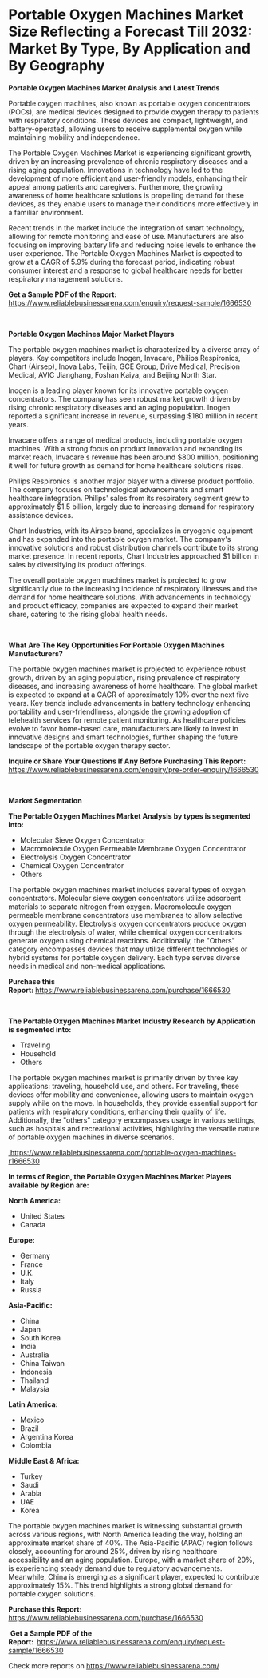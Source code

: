 <p><h1>Portable Oxygen Machines Market Size Reflecting a Forecast Till 2032: Market By Type, By Application and By Geography</h1></p><p><strong>Portable Oxygen Machines Market Analysis and Latest Trends</strong></p>
<p><p>Portable oxygen machines, also known as portable oxygen concentrators (POCs), are medical devices designed to provide oxygen therapy to patients with respiratory conditions. These devices are compact, lightweight, and battery-operated, allowing users to receive supplemental oxygen while maintaining mobility and independence.</p><p>The Portable Oxygen Machines Market is experiencing significant growth, driven by an increasing prevalence of chronic respiratory diseases and a rising aging population. Innovations in technology have led to the development of more efficient and user-friendly models, enhancing their appeal among patients and caregivers. Furthermore, the growing awareness of home healthcare solutions is propelling demand for these devices, as they enable users to manage their conditions more effectively in a familiar environment.</p><p>Recent trends in the market include the integration of smart technology, allowing for remote monitoring and ease of use. Manufacturers are also focusing on improving battery life and reducing noise levels to enhance the user experience. The Portable Oxygen Machines Market is expected to grow at a CAGR of 5.9% during the forecast period, indicating robust consumer interest and a response to global healthcare needs for better respiratory management solutions.</p></p>
<p><strong>Get a Sample PDF of the Report:&nbsp;</strong> <a href="https://www.reliablebusinessarena.com/enquiry/request-sample/1666530?utm_campaign=3222&utm_medium=2&utm_source=Github&utm_content=ia&utm_term=06032025&utm_id=portable-oxygen-machines">https://www.reliablebusinessarena.com/enquiry/request-sample/1666530</a></p>
<p>&nbsp;</p>
<p><strong>Portable Oxygen Machines Major Market Players</strong></p>
<p><p>The portable oxygen machines market is characterized by a diverse array of players. Key competitors include Inogen, Invacare, Philips Respironics, Chart (Airsep), Inova Labs, Teijin, GCE Group, Drive Medical, Precision Medical, AVIC Jianghang, Foshan Kaiya, and Beijing North Star.</p><p>Inogen is a leading player known for its innovative portable oxygen concentrators. The company has seen robust market growth driven by rising chronic respiratory diseases and an aging population. Inogen reported a significant increase in revenue, surpassing $180 million in recent years.</p><p>Invacare offers a range of medical products, including portable oxygen machines. With a strong focus on product innovation and expanding its market reach, Invacare's revenue has been around $800 million, positioning it well for future growth as demand for home healthcare solutions rises.</p><p>Philips Respironics is another major player with a diverse product portfolio. The company focuses on technological advancements and smart healthcare integration. Philips' sales from its respiratory segment grew to approximately $1.5 billion, largely due to increasing demand for respiratory assistance devices.</p><p>Chart Industries, with its Airsep brand, specializes in cryogenic equipment and has expanded into the portable oxygen market. The company's innovative solutions and robust distribution channels contribute to its strong market presence. In recent reports, Chart Industries approached $1 billion in sales by diversifying its product offerings.</p><p>The overall portable oxygen machines market is projected to grow significantly due to the increasing incidence of respiratory illnesses and the demand for home healthcare solutions. With advancements in technology and product efficacy, companies are expected to expand their market share, catering to the rising global health needs.</p></p>
<p>&nbsp;</p>
<p><strong>What Are The Key Opportunities For Portable Oxygen Machines Manufacturers?</strong></p>
<p><p>The portable oxygen machines market is projected to experience robust growth, driven by an aging population, rising prevalence of respiratory diseases, and increasing awareness of home healthcare. The global market is expected to expand at a CAGR of approximately 10% over the next five years. Key trends include advancements in battery technology enhancing portability and user-friendliness, alongside the growing adoption of telehealth services for remote patient monitoring. As healthcare policies evolve to favor home-based care, manufacturers are likely to invest in innovative designs and smart technologies, further shaping the future landscape of the portable oxygen therapy sector.</p></p>
<p><strong>Inquire or Share Your Questions If Any Before Purchasing This Report:</strong> <a href="https://www.reliablebusinessarena.com/enquiry/pre-order-enquiry/1666530?utm_campaign=3222&utm_medium=2&utm_source=Github&utm_content=ia&utm_term=06032025&utm_id=portable-oxygen-machines">https://www.reliablebusinessarena.com/enquiry/pre-order-enquiry/1666530</a></p>
<p>&nbsp;</p>
<p><strong>Market Segmentation</strong></p>
<p><strong>The Portable Oxygen Machines Market Analysis by types is segmented into:</strong></p>
<p><ul><li>Molecular Sieve Oxygen Concentrator</li><li>Macromolecule Oxygen Permeable Membrane Oxygen Concentrator</li><li>Electrolysis Oxygen Concentrator</li><li>Chemical Oxygen Concentrator</li><li>Others</li></ul></p>
<p><p>The portable oxygen machines market includes several types of oxygen concentrators. Molecular sieve oxygen concentrators utilize adsorbent materials to separate nitrogen from oxygen. Macromolecule oxygen permeable membrane concentrators use membranes to allow selective oxygen permeability. Electrolysis oxygen concentrators produce oxygen through the electrolysis of water, while chemical oxygen concentrators generate oxygen using chemical reactions. Additionally, the "Others" category encompasses devices that may utilize different technologies or hybrid systems for portable oxygen delivery. Each type serves diverse needs in medical and non-medical applications.</p></p>
<p><strong>Purchase this Report:&nbsp;</strong><a href="https://www.reliablebusinessarena.com/purchase/1666530?utm_campaign=3222&utm_medium=2&utm_source=Github&utm_content=ia&utm_term=06032025&utm_id=portable-oxygen-machines">https://www.reliablebusinessarena.com/purchase/1666530</a></p>
<p>&nbsp;</p>
<p><strong>The Portable Oxygen Machines Market Industry Research by Application is segmented into:</strong></p>
<p><ul><li>Traveling</li><li>Household</li><li>Others</li></ul></p>
<p><p>The portable oxygen machines market is primarily driven by three key applications: traveling, household use, and others. For traveling, these devices offer mobility and convenience, allowing users to maintain oxygen supply while on the move. In households, they provide essential support for patients with respiratory conditions, enhancing their quality of life. Additionally, the "others" category encompasses usage in various settings, such as hospitals and recreational activities, highlighting the versatile nature of portable oxygen machines in diverse scenarios.</p></p>
<p><a href="https://www.reliablebusinessarena.com/portable-oxygen-machines-r1666530?utm_campaign=3222&utm_medium=2&utm_source=Github&utm_content=ia&utm_term=06032025&utm_id=portable-oxygen-machines">&nbsp;https://www.reliablebusinessarena.com/portable-oxygen-machines-r1666530</a></p>
<p><strong>In terms of Region, the Portable Oxygen Machines Market Players available by Region are:</strong></p>
<p>
    <p> <strong> North America: </strong>
        <ul>
            <li>United States</li>
            <li>Canada</li>
        </ul>
        </p> 
    <p> <strong> Europe: </strong>
        <ul>
            <li>Germany</li>
            <li>France</li>
            <li>U.K.</li>
            <li>Italy</li>
            <li>Russia</li>
        </ul>
        </p> 
    <p> <strong> Asia-Pacific: </strong>
        <ul>
            <li>China</li>
            <li>Japan</li>
            <li>South Korea</li>
            <li>India</li>
            <li>Australia</li>
            <li>China Taiwan</li>
            <li>Indonesia</li>
            <li>Thailand</li>
            <li>Malaysia</li>
        </ul>
        </p> 
    <p> <strong> Latin America: </strong>
        <ul>
            <li>Mexico</li>
            <li>Brazil</li>
            <li>Argentina Korea</li>
            <li>Colombia</li>
        </ul>
        </p> 
    <p> <strong> Middle East & Africa: </strong>
        <ul>
            <li>Turkey</li>
            <li>Saudi</li>
            <li>Arabia</li>
            <li>UAE</li>
            <li>Korea</li>
        </ul>
    </p>
    </p>
<p><p>The portable oxygen machines market is witnessing substantial growth across various regions, with North America leading the way, holding an approximate market share of 40%. The Asia-Pacific (APAC) region follows closely, accounting for around 25%, driven by rising healthcare accessibility and an aging population. Europe, with a market share of 20%, is experiencing steady demand due to regulatory advancements. Meanwhile, China is emerging as a significant player, expected to contribute approximately 15%. This trend highlights a strong global demand for portable oxygen solutions.</p></p>
<p><strong>Purchase this Report: </strong><a href="https://www.reliablebusinessarena.com/purchase/1666530?utm_campaign=3222&utm_medium=2&utm_source=Github&utm_content=ia&utm_term=06032025&utm_id=portable-oxygen-machines">https://www.reliablebusinessarena.com/purchase/1666530</a></p>
<p>&nbsp;<strong>Get a Sample PDF of the Report:&nbsp;&nbsp;</strong><a href="https://www.reliablebusinessarena.com/enquiry/request-sample/1666530?utm_campaign=3222&utm_medium=2&utm_source=Github&utm_content=ia&utm_term=06032025&utm_id=portable-oxygen-machines">https://www.reliablebusinessarena.com/enquiry/request-sample/1666530</a></p>
<p><strong></strong></p>
<p>Check more reports on <a href="https://www.reliablebusinessarena.com/?utm_campaign=3222&utm_medium=2&utm_source=Github&utm_content=ia&utm_term=06032025&utm_id=portable-oxygen-machines">https://www.reliablebusinessarena.com/</a></p>